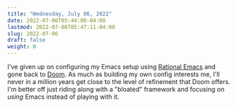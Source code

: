 ```yaml
---
title: "Wednesday, July 06, 2022"
date: 2022-07-06T05:44:00-04:00
lastmod: 2022-07-06T05:47:11-04:00
slug: 2022-07-06
draft: false
weight: 0
---
```


I've given up on configuring my Emacs setup using [Rational Emacs](https://github.com/SystemCrafters/rational-emacs) and gone back to [Doom](https://github.com/doomemacs/doomemacs). As much as building my own config interests me, I'll never in a million years get close to the level of refinement that Doom offers. I'm better off just riding along with a "bloated" framework and focusing on _using_ Emacs instead of playing with it.

[//]: # "Exported with love from a post written in Org mode"
[//]: # "- https://github.com/kaushalmodi/ox-hugo"
